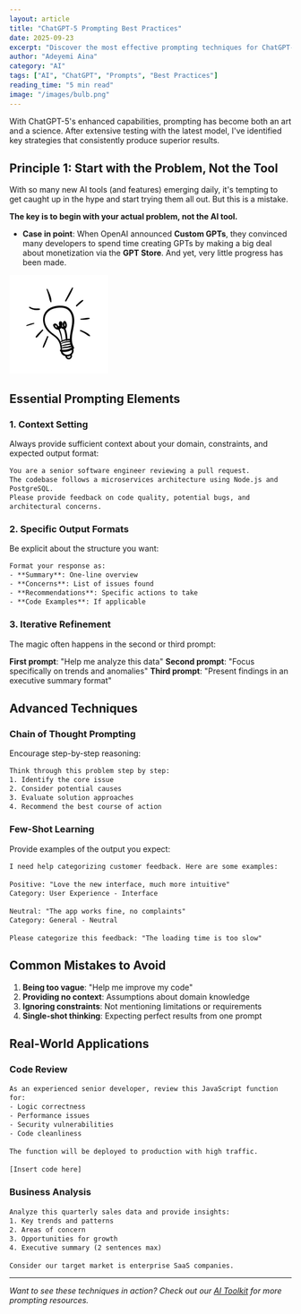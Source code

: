 ```yaml
---
layout: article
title: "ChatGPT-5 Prompting Best Practices"
date: 2025-09-23
excerpt: "Discover the most effective prompting techniques for ChatGPT-5 to get better results and unlock its full potential."
author: "Adeyemi Aina"
category: "AI"
tags: ["AI", "ChatGPT", "Prompts", "Best Practices"]
reading_time: "5 min read"
image: "/images/bulb.png"
---
```


With ChatGPT-5's enhanced capabilities, prompting has become both an art and a science. After extensive testing with the latest model, I've identified key strategies that consistently produce superior results.

## Principle 1: Start with the Problem, Not the Tool

With so many new AI tools (and features) emerging daily, it's tempting to get caught up in the hype and start trying them all out. But this is a mistake.

**The key is to begin with your actual problem, not the AI tool.**

* **Case in point**: When OpenAI announced **Custom GPTs**, they convinced many developers to spend time creating GPTs by making a big deal about monetization via the **GPT Store**. And yet, very little progress has been made.

![AI Tools Landscape](/images/bulb.png)

## Essential Prompting Elements

### 1. Context Setting
Always provide sufficient context about your domain, constraints, and expected output format:

```
You are a senior software engineer reviewing a pull request. 
The codebase follows a microservices architecture using Node.js and PostgreSQL.
Please provide feedback on code quality, potential bugs, and architectural concerns.
```

### 2. Specific Output Formats
Be explicit about the structure you want:

```
Format your response as:
- **Summary**: One-line overview
- **Concerns**: List of issues found
- **Recommendations**: Specific actions to take
- **Code Examples**: If applicable
```

### 3. Iterative Refinement
The magic often happens in the second or third prompt:

**First prompt**: "Help me analyze this data"
**Second prompt**: "Focus specifically on trends and anomalies"
**Third prompt**: "Present findings in an executive summary format"

## Advanced Techniques

### Chain of Thought Prompting
Encourage step-by-step reasoning:

```
Think through this problem step by step:
1. Identify the core issue
2. Consider potential causes
3. Evaluate solution approaches
4. Recommend the best course of action
```

### Few-Shot Learning
Provide examples of the output you expect:

```
I need help categorizing customer feedback. Here are some examples:

Positive: "Love the new interface, much more intuitive"
Category: User Experience - Interface

Neutral: "The app works fine, no complaints"
Category: General - Neutral

Please categorize this feedback: "The loading time is too slow"
```

## Common Mistakes to Avoid

1. **Being too vague**: "Help me improve my code"
2. **Providing no context**: Assumptions about domain knowledge
3. **Ignoring constraints**: Not mentioning limitations or requirements
4. **Single-shot thinking**: Expecting perfect results from one prompt

## Real-World Applications

### Code Review
```
As an experienced senior developer, review this JavaScript function for:
- Logic correctness
- Performance issues  
- Security vulnerabilities
- Code cleanliness

The function will be deployed to production with high traffic.

[Insert code here]
```

### Business Analysis
```
Analyze this quarterly sales data and provide insights:
1. Key trends and patterns
2. Areas of concern
3. Opportunities for growth
4. Executive summary (2 sentences max)

Consider our target market is enterprise SaaS companies.
```

---

*Want to see these techniques in action? Check out our [AI Toolkit](/free-toolkit) for more prompting resources.*
